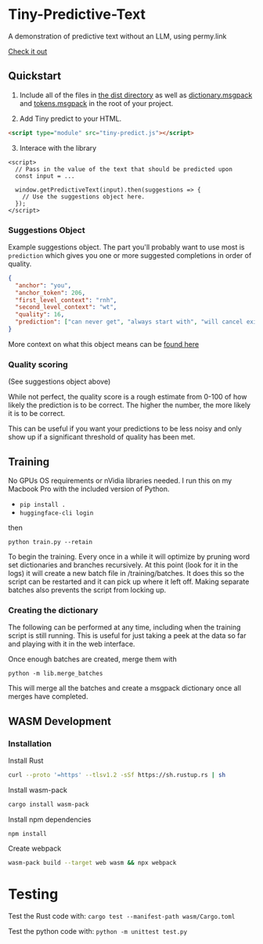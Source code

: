 # Tiny-Predictive-Text
A demonstration of predictive text without an LLM, using permy.link

[Check it out](https://adamgrant.info/tiny-predictive-text)

## Quickstart

1. Include all of the files in [the dist directory](https://github.com/adamjgrant/Tiny-Predictive-Text/tree/main/dist) as well as [dictionary.msgpack](https://github.com/adamjgrant/Tiny-Predictive-Text/blob/main/dictionary.msgpack) and [tokens.msgpack](https://github.com/adamjgrant/Tiny-Predictive-Text/blob/main/tokens.msgpack) in the root of your project.

2. Add Tiny predict to your HTML.

```html
<script type="module" src="tiny-predict.js"></script>
```

3. Interace with the library

``` 
<script>
  // Pass in the value of the text that should be predicted upon
  const input = ...

  window.getPredictiveText(input).then(suggestions => {
    // Use the suggestions object here.
  });
</script>
```

### Suggestions Object

Example suggestions object. The part you'll probably want to use most is `prediction` which gives you one or more
suggested completions in order of quality.

```json
{
  "anchor": "you", 
  "anchor_token": 206, 
  "first_level_context": "rnh", 
  "second_level_context": "wt", 
  "quality": 16, 
  "prediction": ["can never get", "always start with", "will cancel existing"]
}
```

More context on what this object means can be [found here](https://www.adamgrant.info/tiny-predictive-text)

### Quality scoring

(See suggestions object above)

While not perfect, the quality score is a rough estimate from 0-100 of how likely the prediction is to be correct. The higher the number, the more likely it is to be correct.

This can be useful if you want your predictions to be less noisy and only show up if a significant threshold of quality has been met.

## Training

No GPUs OS requirements or nVidia libraries needed. I run this on my Macbook Pro with the included version of Python.

- `pip install .`
- `huggingface-cli login`

then 

`python train.py --retain`

To begin the training. Every once in a while it will optimize by pruning word set dictionaries and branches recursively. At this point (look for it in the logs) it will create a new batch file in /training/batches. It does this so the script can be restarted and it can pick up where it left off. Making separate batches also prevents the script from locking up.

### Creating the dictionary

The following can be performed at any time, including when the training script is still running. 
This is useful for just taking a peek at the data so far and playing with it in the web interface.

Once enough batches are created, merge them with

`python -m lib.merge_batches`

This will merge all the batches and create a msgpack dictionary once all merges have completed.

## WASM Development

### Installation

Install Rust

```bash
curl --proto '=https' --tlsv1.2 -sSf https://sh.rustup.rs | sh
```

Install wasm-pack

```bash
cargo install wasm-pack
```

Install npm dependencies

```
npm install
```

Create webpack

```bash
wasm-pack build --target web wasm && npx webpack
```

# Testing

Test the Rust code with:
`cargo test --manifest-path wasm/Cargo.toml`

Test the python code with:
`python -m unittest test.py`